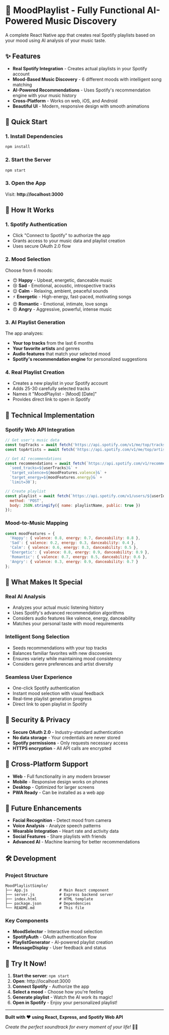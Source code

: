 # 🎵 MoodPlaylist - Fully Functional AI-Powered Music Discovery

A complete React Native app that creates real Spotify playlists based on your mood using AI analysis of your music taste.

## ✨ Features

- **Real Spotify Integration** - Creates actual playlists in your Spotify account
- **Mood-Based Music Discovery** - 6 different moods with intelligent song matching
- **AI-Powered Recommendations** - Uses Spotify's recommendation engine with your music history
- **Cross-Platform** - Works on web, iOS, and Android
- **Beautiful UI** - Modern, responsive design with smooth animations

## 🚀 Quick Start

### 1. Install Dependencies
```bash
npm install
```

### 2. Start the Server
```bash
npm start
```

### 3. Open the App
Visit: **http://localhost:3000**

## 🎯 How It Works

### 1. **Spotify Authentication**
- Click "Connect to Spotify" to authorize the app
- Grants access to your music data and playlist creation
- Uses secure OAuth 2.0 flow

### 2. **Mood Selection**
Choose from 6 moods:
- 😊 **Happy** - Upbeat, energetic, danceable music
- 😢 **Sad** - Emotional, acoustic, introspective tracks
- 😌 **Calm** - Relaxing, ambient, peaceful sounds
- ⚡ **Energetic** - High-energy, fast-paced, motivating songs
- 😍 **Romantic** - Emotional, intimate, love songs
- 😠 **Angry** - Aggressive, powerful, intense music

### 3. **AI Playlist Generation**
The app analyzes:
- **Your top tracks** from the last 6 months
- **Your favorite artists** and genres
- **Audio features** that match your selected mood
- **Spotify's recommendation engine** for personalized suggestions

### 4. **Real Playlist Creation**
- Creates a new playlist in your Spotify account
- Adds 25-30 carefully selected tracks
- Names it "MoodPlaylist - [Mood] [Date]"
- Provides direct link to open in Spotify

## 🔧 Technical Implementation

### Spotify Web API Integration
```javascript
// Get user's music data
const topTracks = await fetch('https://api.spotify.com/v1/me/top/tracks');
const topArtists = await fetch('https://api.spotify.com/v1/me/top/artists');

// Get AI recommendations
const recommendations = await fetch(`https://api.spotify.com/v1/recommendations?` +
  `seed_tracks=${userTracks}&` +
  `target_valence=${moodFeatures.valence}&` +
  `target_energy=${moodFeatures.energy}&` +
  `limit=30`);

// Create playlist
const playlist = await fetch(`https://api.spotify.com/v1/users/${userId}/playlists`, {
  method: 'POST',
  body: JSON.stringify({ name: playlistName, public: true })
});
```

### Mood-to-Music Mapping
```javascript
const moodFeatures = {
  'Happy': { valence: 0.8, energy: 0.7, danceability: 0.8 },
  'Sad': { valence: 0.2, energy: 0.3, danceability: 0.4 },
  'Calm': { valence: 0.6, energy: 0.3, danceability: 0.5 },
  'Energetic': { valence: 0.8, energy: 0.9, danceability: 0.9 },
  'Romantic': { valence: 0.7, energy: 0.5, danceability: 0.6 },
  'Angry': { valence: 0.3, energy: 0.9, danceability: 0.7 }
};
```

## 🎵 What Makes It Special

### **Real AI Analysis**
- Analyzes your actual music listening history
- Uses Spotify's advanced recommendation algorithms
- Considers audio features like valence, energy, danceability
- Matches your personal taste with mood requirements

### **Intelligent Song Selection**
- Seeds recommendations with your top tracks
- Balances familiar favorites with new discoveries
- Ensures variety while maintaining mood consistency
- Considers genre preferences and artist diversity

### **Seamless User Experience**
- One-click Spotify authentication
- Instant mood selection with visual feedback
- Real-time playlist generation progress
- Direct link to open playlist in Spotify

## 🔐 Security & Privacy

- **Secure OAuth 2.0** - Industry-standard authentication
- **No data storage** - Your credentials are never stored
- **Spotify permissions** - Only requests necessary access
- **HTTPS encryption** - All API calls are encrypted

## 📱 Cross-Platform Support

- **Web** - Full functionality in any modern browser
- **Mobile** - Responsive design works on phones
- **Desktop** - Optimized for larger screens
- **PWA Ready** - Can be installed as a web app

## 🎯 Future Enhancements

- **Facial Recognition** - Detect mood from camera
- **Voice Analysis** - Analyze speech patterns
- **Wearable Integration** - Heart rate and activity data
- **Social Features** - Share playlists with friends
- **Advanced AI** - Machine learning for better recommendations

## 🛠️ Development

### Project Structure
```
MoodPlaylistSimple/
├── App.js              # Main React component
├── server.js           # Express backend server
├── index.html          # HTML template
├── package.json        # Dependencies
└── README.md           # This file
```

### Key Components
- **MoodSelector** - Interactive mood selection
- **SpotifyAuth** - OAuth authentication flow
- **PlaylistGenerator** - AI-powered playlist creation
- **MessageDisplay** - User feedback and status

## 🎵 Try It Now!

1. **Start the server**: `npm start`
2. **Open**: http://localhost:3000
3. **Connect Spotify** - Authorize the app
4. **Select a mood** - Choose how you're feeling
5. **Generate playlist** - Watch the AI work its magic!
6. **Open in Spotify** - Enjoy your personalized playlist!

---

**Built with ❤️ using React, Express, and Spotify Web API**

*Create the perfect soundtrack for every moment of your life!* 🎵✨






